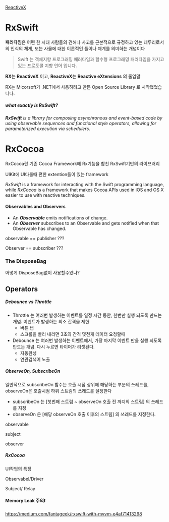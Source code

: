 [ReactiveX](https://reactivex.io/)

# RxSwift

**패러다임**은 어떤 한 시대 사람들의 견해나 사고를 근본적으로 규정하고 있는 테두리로서의 인식의 체계, 또는 사물에 대한 이론적인 틀이나 체계를 의미하는 개념이다

> Swift 는 객체지향 프로그래밍 패러다임과 함수형 프로그래밍 패러다임을 가지고 있는 프로토콜 지향 언어 입니다.

**RX**는 **ReactiveX** 이고, **ReactiveX**는 **Reactive eXtensions** 의 줄임말

RX는 Micorsoft가 .NET에서 사용하려고 만든 Open Source Library 로  시작했었습니다.

##### what exactly *is* RxSwift?

***RxSwift** is a library for composing asynchronous and event-based code by using observable sequences and functional style operators, allowing for parameterized execution via schedulers*.

# RxCocoa

RxCocoa란 기존 Cocoa Framework에 Rx기능을 합친 RxSwift기반의 라이브러리

UIKit에 UI다룰때 편한 extention들이 있는 framework

*RxSwift* is a framework for interacting with the Swift programming language, while *RxCocoa* is a framework that makes Cocoa APIs used in iOS and OS X easier to use with reactive techniques.

#### Observables and Observers

- An ***Observable*** emits notifications of change.
- An ***Observer*** subscribes to an Observable and gets notified when that Observable has changed.

observable == publisher ???

Observer == subscriber ???

### The DisposeBag

어떻게 DisposeBag없이 사용할수있나?

## Operators

##### Debounce vs Throttle

- Throttle 는 여러번 발생하는 이벤트를 일정 시간 동안, 한번만 실행 되도록 만드는 개념. 이벤트가 발생하는 최소 간격을 제한
  - 버튼 탭
  - 스크롤을 빨리 내리면 3초의 간격 몇천개 데이터 요청할때
- Debounce 는 여러번 발생하는 이벤트에서, 가장 마지막 이벤트 만을 실행 되도록 만드는 개념. 다시 누르면 타이머가 리셋된다.
  - 자동완성
  - 연관검색어 노출

##### ObserveOn, SubscribeOn

일반적으로 subscribeOn 함수는 호출 시점 상위에 해당하는 부분의 쓰레드를, observeOn은 호출시점 하위 스트림의 쓰레드를 설정한다

- subscribeOn 는 [첫번째 스트림 ~ observeOn 호출 전 까지의 스트림] 의 쓰레드를 지정
- observeOn 은 [해당 observeOn 호출 이후의 스트림] 의 쓰레드를 지정한다.

observable

subject

observer

##### RxCocoa

UI작업의 특징

Observabel/Driver

Subject/ Relay

#### Memory Leak 주의❗️

https://medium.com/fantageek/rxswift-with-mvvm-e4af71413298
